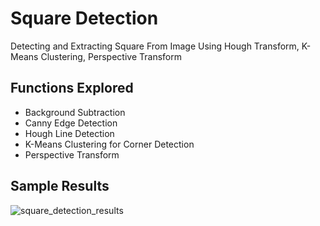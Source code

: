 # Square Detection
Detecting and Extracting Square From Image Using Hough Transform, K-Means Clustering, Perspective Transform

## Functions Explored
- Background Subtraction
- Canny Edge Detection
- Hough Line Detection
- K-Means Clustering for Corner Detection
- Perspective Transform

## Sample Results
![square_detection_results](https://user-images.githubusercontent.com/78238895/116905188-a7384580-ac0c-11eb-90b3-dd76056ef42e.png)

